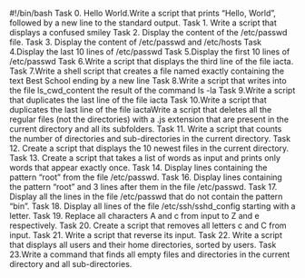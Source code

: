 #!/bin/bash
Task 0. Hello World.Write a script that prints “Hello, World”, followed by a new line to the standard output.
Task 1. Write a script that displays a confused smiley
Task 2. Display the content of the /etc/passwd file.
Task 3. Display the content of /etc/passwd and /etc/hosts
Task 4.Display the last 10 lines of /etc/passwd
Task 5.Display the first 10 lines of /etc/passwd
Task 6.Write a script that displays the third line of the file iacta.
Task 7.Write a shell script that creates a file named exactly containing the text Best School ending by a new line
Task 8.Write a script that writes into the file ls_cwd_content the result of the command ls -la
Task 9.Write a script that duplicates the last line of the file iacta
Task 10.Write a script that duplicates the last line of the file iactaWrite a script that deletes all the regular files (not the directories) with a .js extension that are present in the current directory and all its subfolders.
Task 11. Write a script that counts the number of directories and sub-directories in the current directory.
Task 12. Create a script that displays the 10 newest files in the current directory.
Task 13. Create a script that takes a list of words as input and prints only words that appear exactly once.
Task 14. Display lines containing the pattern “root” from the file /etc/passwd.
Task 16. Display lines containing the pattern “root” and 3 lines after them in the file /etc/passwd.
Task 17. Display all the lines in the file /etc/passwd that do not contain the pattern “bin”.
Task 18. Display all lines of the file /etc/ssh/sshd_config starting with a letter.
Task 19. Replace all characters A and c from input to Z and e respectively.
Task 20. Create a script that removes all letters c and C from input.
Task 21. Write a script that reverse its input.
Task 22. Write a script that displays all users and their home directories, sorted by users.
Task 23.Write a command that finds all empty files and directories in the current directory and all sub-directories.
